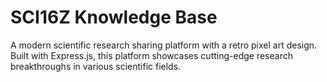 # SCI16Z Knowledge Base

A modern scientific research sharing platform with a retro pixel art design. Built with Express.js, this platform showcases cutting-edge research breakthroughs in various scientific fields.

